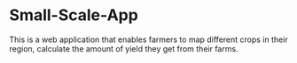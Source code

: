 # Small-Scale-App
This is a web application that enables farmers to map  different crops in their region, calculate the amount of yield they get from their farms.
